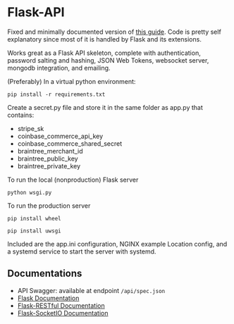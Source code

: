 # Flask-API

Fixed and minimally documented version of [this guide](https://dev.to/paurakhsharma/series/3672). Code is pretty self explanatory since most of it is handled by Flask and its extensions.

Works great as a Flask API skeleton, complete with authentication, password salting and hashing, JSON Web Tokens, websocket server, mongodb integration, and emailing.

(Preferably) In a virtual python environment:

`pip install -r requirements.txt`

Create a secret.py file and store it in the same folder as app.py that contains:

* stripe_sk
* coinbase_commerce_api_key
* coinbase_commerce_shared_secret
* braintree_merchant_id 
* braintree_public_key 
* braintree_private_key

To run the local (nonproduction) Flask server

`python wsgi.py`

To run the production server

`pip install wheel`

`pip install uwsgi`

Included are the app.ini configuration, NGINX example Location config, and a systemd service to start the server with systemd.

## Documentations

* API Swagger: available at endpoint `/api/spec.json`
* [Flask Documentation](https://flask.palletsprojects.com/en/1.1.x/)
* [Flask-RESTful Documentation](https://flask-restful.readthedocs.io/en/latest/)
* [Flask-SocketIO Documentation](https://flask-socketio.readthedocs.io/en/latest/)